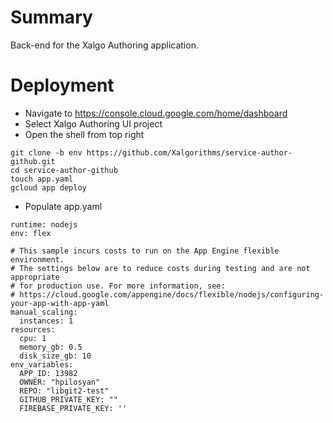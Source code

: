# Summary
Back-end for the Xalgo Authoring application.

# Deployment

* Navigate to https://console.cloud.google.com/home/dashboard
* Select Xalgo Authoring UI project
* Open the shell from top right

~~~~
git clone -b env https://github.com/Xalgorithms/service-author-github.git
cd service-author-github
touch app.yaml
gcloud app deploy
~~~~

* Populate app.yaml

~~~~
runtime: nodejs
env: flex

# This sample incurs costs to run on the App Engine flexible environment.
# The settings below are to reduce costs during testing and are not appropriate
# for production use. For more information, see:
# https://cloud.google.com/appengine/docs/flexible/nodejs/configuring-your-app-with-app-yaml
manual_scaling:
  instances: 1
resources:
  cpu: 1
  memory_gb: 0.5
  disk_size_gb: 10
env_variables:
  APP_ID: 13982
  OWNER: "hpilosyan"
  REPO: "libgit2-test"
  GITHUB_PRIVATE_KEY: ""
  FIREBASE_PRIVATE_KEY: ''
~~~~
